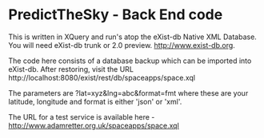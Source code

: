 PredictTheSky - Back End code
=============================

This is written in XQuery and run's atop the eXist-db Native XML Database. You will need eXist-db trunk or 2.0 preview. http://www.exist-db.org.

The code here consists of a database backup which can be imported into eXist-db. After restoring, visit the URL http://localhost:8080/exist/rest/db/spaceapps/space.xql

The parameters are ?lat=xyz&lng=abc&format=fmt where these are your latitude, longitude and format is either 'json' or 'xml'.

The URL for a test service is available here - http://www.adamretter.org.uk/spaceapps/space.xql
